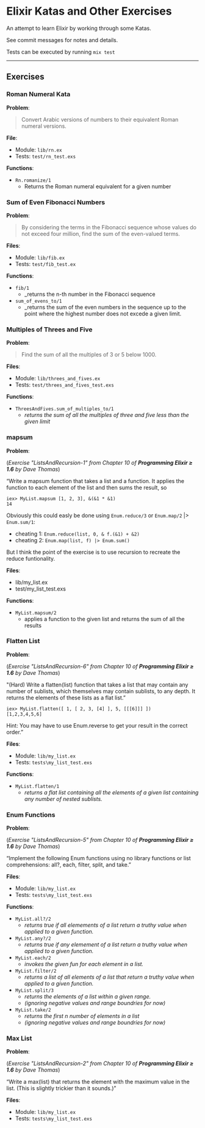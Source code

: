 # Elixir Katas and Other Exercises

An attempt to learn Elixir by working through some Katas.

See commit messages for notes and details.

Tests can be executed by running `mix test`

----

## Exercises

### Roman Numeral Kata

**Problem**: 

> Convert Arabic versions of numbers to their equivalent Roman numeral versions.

**File**:

* Module: `lib/rn.ex`
* Tests: `test/rn_test.exs`

**Functions**:

* `Rn.romanize/1`
    * Returns the Roman numeral equivalent for a given number

### Sum of Even Fibonacci Numbers

**Problem**:

> By considering the terms in the Fibonacci sequence whose values do not exceed four million, find the sum of the even-valued terms.

**Files**: 

* Module: `lib/fib.ex`
* Tests: `test/fib_test.ex`

**Functions**:

* `fib/1`
    * _returns the n-th number in the Fibonacci sequence
* `sum_of_evens_to/1`
    * _returns the sum of the even numbers in the sequence up to the point where the highest number does not excede a given limit.

### Multiples of Threes and Five

**Problem**: 

> Find the sum of all the multiples of 3 or 5 below 1000.

**Files**:

* Module: `lib/threes_and_fives.ex`
* Tests: `test/threes_and_fives_test.exs`

**Functions**:

* `ThreesAndFives.sum_of_multiples_to/1`
    * _returns the sum of all the multiples of three and five less than the given limit_

### mapsum

**Problem**: 

(_Exercise "ListsAndRecursion-1" from Chapter 10 of **Programming Elixir ≥ 1.6** by Dave Thomas_)

“Write a mapsum function that takes a list and a function. It
applies the function to each element of the list and then sums the
result, so​ 

    ​iex>​ MyList.mapsum [1, 2, 3], &(&1 * &1)​
    14

Obviously this could easly be done using `Enum.reduce/3` or `Enum.map/2` |> `Enum.sum/1`:

* cheating 1: `Enum.reduce(list, 0, & f.(&1) + &2)`
* cheating 2: `Enum.map(list, f) |> Enum.sum()`

But I think the point of the exercise is to use recursion to recreate the reduce funtionality.

**Files**:

* lib/my_list.ex
* test/my_list_test.exs

**Functions**:

* `MyList.mapsum/2`
    * applies a function to the given list and returns the sum of all the results


### Flatten List

**Problem**: 

(_Exercise "ListsAndRecursion-6" from Chapter 10 of **Programming Elixir ≥ 1.6** by Dave Thomas_)

"(Hard) Write a flatten(list) function that takes a list that may contain
any number of sublists, which themselves may contain sublists, to
any depth. It returns the elements of these lists as a flat list.”

    ​iex>​ MyList.flatten([ 1, [ 2, 3, [4] ], 5, [[[6]]] ])​
    [1,2,3,4,5,6]

Hint: You may have to use Enum.reverse to get your result in the
correct order.”

**Files**:

* Module: `lib/my_list.ex`
* Tests: `tests\my_list_test.exs`

**Functions**:

* `MyList.flatten/1`
    * _returns a flat list containing all the elements of a given list containing any number of nested sublists._


### Enum Functions

**Problem**: 

(_Exercise "ListsAndRecursion-5" from Chapter 10 of **Programming Elixir ≥ 1.6** by Dave Thomas_)

“Implement the following Enum functions using no library functions or
list comprehensions: all?, each, filter, split, and take.”

**Files**:

* Module: `lib/my_list.ex`
* Tests: `tests\my_list_test.exs`

**Functions**:

* `MyList.all?/2`
    * _returns true if all elemements of a list return a truthy value when applied to a given function._
* `MyList.any?/2`
    * _returns true if any elemement of a list return a truthy value when applied to a given function._
* `MyList.each/2`
    * _invokes the given fun for each element in a list._
* `MyList.filter/2`
    * _returns a list of all elements of a list that return a truthy value when applied to a given function._
* `MyList.split/3`
    * _returns the elements of a list within a given range._
    * _(ignoring negative values and range boundries for now)_
* `MyList.take/2`
    * _returns the first n number of elements in a list_
    * _(ignoring negative values and range boundries for now)_


### Max List

**Problem**: 

(_Exercise "ListsAndRecursion-2" from Chapter 10 of **Programming Elixir ≥ 1.6** by Dave Thomas_)

“Write a max(list) that returns the element with the maximum value in
the list. (This is slightly trickier than it sounds.)”

**Files**:

* Module: `lib/my_list.ex`
* Tests: `tests\my_list_test.exs`

